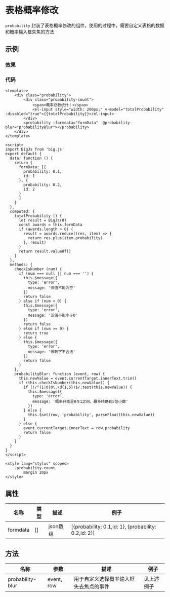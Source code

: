 # 表格概率修改
`probability`
封装了表格概率修改的组件，使用的过程中，需要自定义表格的数据和概率输入框失焦的方法


## 示例

### 效果

<Demo>
  <probabilityDemo />
</Demo>

### 代码
``` vue
<template>
    <div class="probability">
        <div class="probability-count">
            <span>概率总数统计：</span>
            <el-input style="width: 200px;" v-model="totalProbability" :disabled="true">{{totalProbability}}</el-input>
        </div>
        <probability :formdata="formData"  @probability-blur="probabilityBlur"></probability>
    </div>
</template>

<script>
import BigJs from 'big.js'
export default {
  data: function () {
    return {
      formData: [{
        probability: 0.1,
        id: 1
      }, {
        probability: 0.2,
        id: 2
      }
      ]
    }
  },
  computed: {
    totalProbability () {
      let result = BigJs(0)
      const awards = this.formData
      if (awards.length > 0) {
        result = awards.reduce((res, item) => {
          return res.plus(item.probability)
        }, result)
      }
      return result.valueOf()
    }
  },
  methods: {
    checkIsNumber (num) {
      if (num === null || num === '') {
        this.$message({
          type: 'error',
          message: '该值不能为空'
        })
        return false
      } else if (num < 0) {
        this.$message({
          type: 'error',
          message: '该值不能小于0'
        })
        return false
      } else if (num >= 0) {
        return true
      } else {
        this.$message({
          type: 'error',
          message: '该数字不合法'
        })
        return false
      }
    },
    probabilityBlur: function (event, row) {
      this.newValue = event.currentTarget.innerText.trim()
      if (this.checkIsNumber(this.newValue)) {
        if (!/^(1|0|0\.\d{1,5})$/.test(this.newValue)) {
          this.$message({
            type: 'error',
            message: '概率只能是0与1之间，最多精确到5位小数'
          })
        } else {
          this.$set(row, 'probability', parseFloat(this.newValue))
        }
      } else {
        event.currentTarget.innerText = row.probability
        return false
      }
    }
  }
}
</script>

<style lang="stylus" scoped>
    .probability-count
        margin 20px
</style>
```

## 属性
| 名称 | 类型 | 描述 | 例子 |
| ---- | ---- | ---- | ---- |
| formdata | [] |  json数组 | [{probability: 0.1,id: 1}, {probability: 0.2,id: 2}] |

## 方法
| 名称 | 参数  | 描述 | 例子 |
| ---- | ---- | ---- | ---- |
| probability-blur | event, row | 用于自定义选择概率输入框失去焦点的事件 |见上述例子 |

